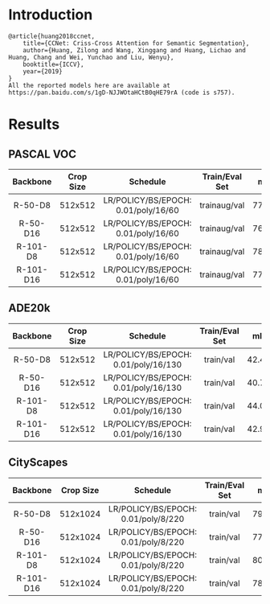 # Introduction
```
@article{huang2018ccnet,
    title={CCNet: Criss-Cross Attention for Semantic Segmentation},
    author={Huang, Zilong and Wang, Xinggang and Huang, Lichao and Huang, Chang and Wei, Yunchao and Liu, Wenyu},
    booktitle={ICCV},
    year={2019}
}
All the reported models here are available at https://pan.baidu.com/s/1gD-NJJWOtaHCtB0qHE79rA (code is s757).
```


# Results

## PASCAL VOC
| Backbone  | Crop Size  | Schedule                             | Train/Eval Set  | mIoU   | Download                 |
| :-:       | :-:        | :-:                                  | :-:             | :-:    | :-:                      |
| R-50-D8   | 512x512    | LR/POLICY/BS/EPOCH: 0.01/poly/16/60  | trainaug/val    | 77.43% | [model](https://github.com/SegmentationBLWX/modelstore/releases/download/ssseg_ccnet/ccnet_resnet50os8_voc_train.pth) &#124; [log](https://github.com/SegmentationBLWX/modelstore/releases/download/ssseg_ccnet/ccnet_resnet50os8_voc_train.log) |
| R-50-D16  | 512x512    | LR/POLICY/BS/EPOCH: 0.01/poly/16/60  | trainaug/val    | 76.01% | [model](https://github.com/SegmentationBLWX/modelstore/releases/download/ssseg_ccnet/ccnet_resnet50os16_voc_train.pth) &#124; [log](https://github.com/SegmentationBLWX/modelstore/releases/download/ssseg_ccnet/ccnet_resnet50os16_voc_train.log) |
| R-101-D8  | 512x512    | LR/POLICY/BS/EPOCH: 0.01/poly/16/60  | trainaug/val    | 78.02% | [model](https://github.com/SegmentationBLWX/modelstore/releases/download/ssseg_ccnet/ccnet_resnet101os8_voc_train.pth) &#124; [log](https://github.com/SegmentationBLWX/modelstore/releases/download/ssseg_ccnet/ccnet_resnet101os8_voc_train.log) |
| R-101-D16 | 512x512    | LR/POLICY/BS/EPOCH: 0.01/poly/16/60  | trainaug/val    | 77.33% | [model](https://github.com/SegmentationBLWX/modelstore/releases/download/ssseg_ccnet/ccnet_resnet101os16_voc_train.pth) &#124; [log](https://github.com/SegmentationBLWX/modelstore/releases/download/ssseg_ccnet/ccnet_resnet101os16_voc_train.log) |

## ADE20k
| Backbone  | Crop Size  | Schedule                             | Train/Eval Set  | mIoU   | Download                 |
| :-:       | :-:        | :-:                                  | :-:             | :-:    | :-:                      |
| R-50-D8   | 512x512    | LR/POLICY/BS/EPOCH: 0.01/poly/16/130 | train/val       | 42.47% | [model](https://github.com/SegmentationBLWX/modelstore/releases/download/ssseg_ccnet/ccnet_resnet50os8_ade20k_train.pth) &#124; [log](https://github.com/SegmentationBLWX/modelstore/releases/download/ssseg_ccnet/ccnet_resnet50os8_ade20k_train.log) |
| R-50-D16  | 512x512    | LR/POLICY/BS/EPOCH: 0.01/poly/16/130 | train/val       | 40.78% | [model](https://github.com/SegmentationBLWX/modelstore/releases/download/ssseg_ccnet/ccnet_resnet50os16_ade20k_train.pth) &#124; [log](https://github.com/SegmentationBLWX/modelstore/releases/download/ssseg_ccnet/ccnet_resnet50os16_ade20k_train.log) |
| R-101-D8  | 512x512    | LR/POLICY/BS/EPOCH: 0.01/poly/16/130 | train/val       | 44.00% | [model](https://github.com/SegmentationBLWX/modelstore/releases/download/ssseg_ccnet/ccnet_resnet101os8_ade20k_train.pth) &#124; [log](https://github.com/SegmentationBLWX/modelstore/releases/download/ssseg_ccnet/ccnet_resnet101os8_ade20k_train.log) |
| R-101-D16 | 512x512    | LR/POLICY/BS/EPOCH: 0.01/poly/16/130 | train/val       | 42.95% | [model](https://github.com/SegmentationBLWX/modelstore/releases/download/ssseg_ccnet/ccnet_resnet101os16_ade20k_train.pth) &#124; [log](https://github.com/SegmentationBLWX/modelstore/releases/download/ssseg_ccnet/ccnet_resnet101os16_ade20k_train.log) |

## CityScapes
| Backbone  | Crop Size  | Schedule                             | Train/Eval Set  | mIoU   | Download                 |
| :-:       | :-:        | :-:                                  | :-:             | :-:    | :-:                      |
| R-50-D8   | 512x1024   | LR/POLICY/BS/EPOCH: 0.01/poly/8/220  | train/val       | 79.15% | [model](https://github.com/SegmentationBLWX/modelstore/releases/download/ssseg_ccnet/ccnet_resnet50os8_cityscapes_train.pth) &#124; [log](https://github.com/SegmentationBLWX/modelstore/releases/download/ssseg_ccnet/ccnet_resnet50os8_cityscapes_train.log) |
| R-50-D16  | 512x1024   | LR/POLICY/BS/EPOCH: 0.01/poly/8/220  | train/val       | 77.94% | [model](https://github.com/SegmentationBLWX/modelstore/releases/download/ssseg_ccnet/ccnet_resnet50os16_cityscapes_train.pth) &#124; [log](https://github.com/SegmentationBLWX/modelstore/releases/download/ssseg_ccnet/ccnet_resnet50os16_cityscapes_train.log) |
| R-101-D8  | 512x1024   | LR/POLICY/BS/EPOCH: 0.01/poly/8/220  | train/val       | 80.08% | [model](https://github.com/SegmentationBLWX/modelstore/releases/download/ssseg_ccnet/ccnet_resnet101os8_cityscapes_train.pth) &#124; [log](https://github.com/SegmentationBLWX/modelstore/releases/download/ssseg_ccnet/ccnet_resnet101os8_cityscapes_train.log) |
| R-101-D16 | 512x1024   | LR/POLICY/BS/EPOCH: 0.01/poly/8/220  | train/val       | 78.45% | [model](https://github.com/SegmentationBLWX/modelstore/releases/download/ssseg_ccnet/ccnet_resnet101os16_cityscapes_train.pth) &#124; [log](https://github.com/SegmentationBLWX/modelstore/releases/download/ssseg_ccnet/ccnet_resnet101os16_cityscapes_train.log) |